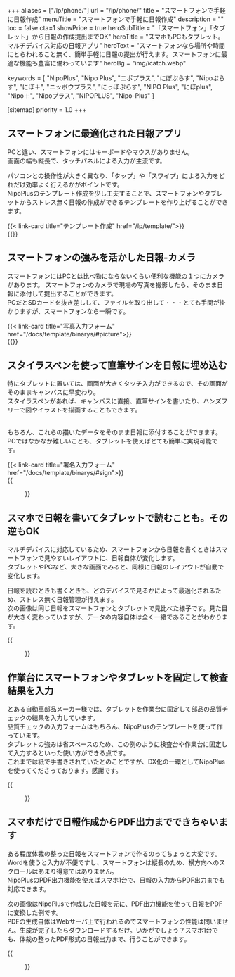 +++
aliases = ["/lp/phone/"]
url = "/lp/phone/"
title = "スマートフォンで手軽に日報作成"
menuTitle = "スマートフォンで手軽に日報作成"
description = ""
toc = false
cta=1
showPrice = true
heroSubTitle  = "「スマートフォン」「タブレット」から日報の作成提出までOK"
heroTitle = "スマホもPCもタブレット。マルチデバイス対応の日報アプリ"
heroText = "スマートフォンなら場所や時間にとらわれること無く、簡単手軽に日報の提出が行えます。スマートフォンに最適な機能も豊富に備わっています"
heroBg = "img/icatch.webp"

keywords = [
  "NipoPlus",
  "Nipo Plus",
  "ニポプラス",
  "にぽぷらす",
  "Nipoぷらす",
  "にぽ＋",
  "ニッポウプラス",
  "にっぽぷらす",
  "NIPO Plus",
  "にぽplus",
  "Nipo＋",
  "Nipoプラス",
  "NIPOPLUS",
  "Nipo-Plus"
]

[sitemap]
  priority = 1.0
+++

<!-- ▼ 概要 -->
<div class="container my-5" id="dx_equip_inspection">
<div class="row rounded-3 border shadow-lg">
<h2 class="display-4 fw-bold text-body-emphasis lh-1 pt-4">スマートフォンに最適化された日報アプリ</h2>

<div class="col-lg-7">
<p class="lead">

PCと違い、スマートフォンにはキーボードやマウスがありません。<br>
画面の幅も縦長で、タッチパネルによる入力が主流です。<br>

パソコンとの操作性が大きく異なり、「タップ」や「スワイプ」による入力をどれだけ効率よく行えるかがポイントです。<br>
NipoPlusのテンプレート作成を少し工夫することで、スマートフォンやタブレットからストレス無く日報の作成ができるテンプレートを作り上げることができます。<br>

</p>
{{< link-card title="テンプレート作成"  href="/lp/template/">}}
</div>
<div class="col-lg-9">
{{<icatch filename="img/touch" msg="タップやスワイプと相性抜群"  alice="here">}}

</div>
</div>
</div>
<!-- ▲ 概要 -->

<!-- ▼ 写真機能 -->
<div class="container my-5" id="dx_equip_inspection">
<div class="row rounded-3 border shadow-lg">
<h2 class="display-4 fw-bold text-body-emphasis lh-1 pt-4">スマートフォンの強みを活かした日報-カメラ</h2>

<div class="col-lg-7">
<p class="lead">

スマートフォンにはPCとは比べ物にならないくらい便利な機能の１つにカメラがあります。
スマートフォンのカメラで現場の写真を撮影したら、そのまま日報に添付して提出することができます。<br>
PCだとSDカードを抜き差しして、ファイルを取り出して・・・とても手間が掛かりますが、スマートフォンなら一瞬です。
<br>

</p>
{{< link-card title="写真入力フォーム"  href="/docs/template/binarys/#picture">}}
</div>
<div class="col-lg-9">
{{<icatch filename="img/sample20"  msg="手軽に撮って手軽に添付♫"  alice="phone">}}

</div>
</div>
</div>
<!-- ▲ 写真機能 -->

<!-- ▼ 署名 -->
<div class="container my-5" id="dx_equip_inspection">
<div class="row rounded-3 border shadow-lg">
<h2 class="display-4 fw-bold text-body-emphasis lh-1 pt-4">スタイラスペンを使って直筆サインを日報に埋め込む</h2>

<div class="col-lg-7">
<p class="lead">

特にタブレットに置いては、画面が大きくタッチ入力ができるので、その画面がそのままキャンバスに早変わり。<br>
スタイラスペンがあれば、キャンバスに直接、直筆サインを書いたり、ハンズフリーで図やイラストを描画することもできます。

<br>
もちろん、これらの描いたデータをそのまま日報に添付することができます。PCではなかなか難しいことも、タブレットを使えばとても簡単に実現可能です。

</p>
{{< link-card title="署名入力フォーム"  href="/docs/template/binarys/#sign">}}
</div>
<div class="col-lg-9">
{{<figure src="img/pen2.webp"  alt="署名が終わりレポート画面に戻ると署名が埋め込まれています" caption="署名が終わりレポート画面に戻ると署名が埋め込まれています" >}}

</div>
</div>
</div>
<!-- ▲ 署名 -->

<!-- ▼ タブレットとスマホ比較（幅がこれは違うので注意！） -->
<div class="container my-5" id="dx_equip_inspection">
<div class="row rounded-3 border shadow-lg">
<h2 class="display-4 fw-bold text-body-emphasis lh-1 pt-4">スマホで日報を書いてタブレットで読むことも。その逆もOK</h2>

<div class="col-lg-16">
<p class="lead">

マルチデバイスに対応しているため、スマートフォンから日報を書くときはスマートフォンで見やすいレイアウトに、日報自体が変化します。<br>
タブレットやPCなど、大きな画面でみると、同様に日報のレイアウトが自動で変化します。<br>

日報を読むときも書くときも、どのデバイスで見るかによって最適化されるため、ストレス無く日報管理が行えます。<br>
次の画像は同じ日報をスマートフォンとタブレットで見比べた様子です。見た目が大きく変わっていますが、データの内容自体は全く一緒であることがわかります。

</p>
</div>
<div class="col-lg-16">
{{<figure src="img/tablet-phone.png"  alt="" caption="" >}}

</div>
</div>
</div>
<!-- ▲ タブレットとスマホ比較（幅がこれは違うので注意！） -->

<!-- ▼ 作業台固定 -->
<div class="container my-5" id="dx_equip_inspection">
<div class="row rounded-3 border shadow-lg">
<h2 class="display-4 fw-bold text-body-emphasis lh-1 pt-4">作業台にスマートフォンやタブレットを固定して検査結果を入力</h2>

<div class="col-lg-7">
<p class="lead">

とある自動車部品メーカー様では、タブレットを作業台に固定して部品の品質チェックの結果を入力しています。<br>
品質チェックの入力フォームはもちろん、NipoPlusのテンプレートを使って作っています。<br>
タブレットの強みは省スペースのため、この例のように検査台や作業台に固定して入力するといった使い方ができる点です。<br>
これまでは紙で手書きされていたとのことですが、DX化の一環としてNipoPlusを使ってくださっております。感謝です。

</p>
</div>
<div class="col-lg-9">
{{<figure src="img/factory-usage.webp"  alt="タブレット内の画像は一部ぼかしを入れています。自動車部品の製造後、品質チェックの工程でで実際にNipoPlusを使っている現場写真をご提供いただきました。" caption="タブレット内の画像は一部ぼかしを入れています。自動車部品の製造後、品質チェックの工程でで実際にNipoPlusを使っている現場写真をご提供いただきました。" >}}

</div>
</div>
</div>
<!-- ▲ 作業台固定 -->

<!-- ▼ スマホからPDF生成 -->
<div class="container my-5" id="dx_equip_inspection">
<div class="row rounded-3 border shadow-lg">
<h2 class="display-4 fw-bold text-body-emphasis lh-1 pt-4">スマホだけで日報作成からPDF出力までできちゃいます</h2>

<div class="col-lg-7">
<p class="lead">

ある程度体裁の整った日報をスマートフォンで作るのってちょっと大変です。Wordを使うと入力が不便ですし、スマートフォンは縦長のため、横方向へのスクロールはあまり得意ではありません。<br>
NipoPlusのPDF出力機能を使えばスマホ1台で、日報の入力からPDF出力までも対応できます。<br>

次の画像はNipoPlusで作成した日報を元に、PDF出力機能を使って日報をPDFに変換した例です。<br>
PDFの生成自体はWebサーバ上で行われるのでスマートフォンの性能は問いません。生成が完了したらダウンロードするだけ。いかがでしょう？スマホ1台でも、体裁の整ったPDF形式の日報出力まで、行うことができます。

</p>
</div>
<div class="col-lg-9">
{{<figure src="img/shuzen.webp"  alt="タブレット内の画像は一部ぼかしを入れています。自動車部品の製造後、品質チェックの工程でで実際にNipoPlusを使っている現場写真をご提供いただきました。" caption="タブレット内の画像は一部ぼかしを入れています。自動車部品の製造後、品質チェックの工程でで実際にNipoPlusを使っている現場写真をご提供いただきました。" >}}

</div>
</div>
</div>
<!-- ▲ スマホからPDF生成 -->
